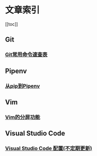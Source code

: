 # 文章索引

[[toc]]

## Git

### [Git常用命令速查表](./git/cheatsheet.md)

## Pipenv

### [从pip到Pipenv](./pipenv/piptopipenv.md)

## Vim

### [Vim的分屏功能](./vim/screen-split.md)

## Visual Studio Code

### [Visual Studio Code 配置(不定期更新)](./vscode/vscode-config.md)
